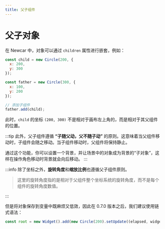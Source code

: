 ```yaml
---
title: 父子组件
---
```


# 父子对象

在 Newcar 中，对象可以通过 `children` 属性进行嵌套，例如：

```javascript
const child = new Circle(200, {
  x: 200,
  y: 300
});

const father = new Circle(300, {
  x: 100,
  y: 200
});

// 添加子组件
father.add(child);
```

此时，`child` 的坐标 `(200, 300)` 不是相对于画布左上角的，而是相对于其父组件的位置。

:::tip
此外，父子组件遵循 **“子随父动，父不随子动”** 的原则。这意味着当父组件移动时，子组件会随之移动。当子组件移动时，父组件将保持静止。

通过这个功能，你可以设置一个背景，并让场景中的对象成为背景的“子对象”，这样在操作角色移动时背景就会向后移动。
:::

:::info
除了坐标之外，**旋转角度**和**缩放比例**也遵循父子组件原则。

> 这里的旋转角度指的是相对于父组件整个坐标系统的旋转角度，而不是每个组件的旋转角度数值。

:::

但是将对象保存到变量中既麻烦又低效，因此在 0.7.0 版本之后，我们建议使用链式语法：

```javascript
const root = new Widget().add(new Circle(200).setUpdate((elapsed, widget) => {}));
```
